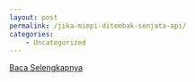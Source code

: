 ```yaml
---
layout: post
permalink: /jika-mimpi-ditembak-senjata-api/
categories:
    - Uncategorized
---
```


[Baca Selengkapnya](/06)